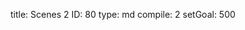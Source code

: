 title:          Scenes 2
ID:             80
type:           md
compile:        2
setGoal:        500


